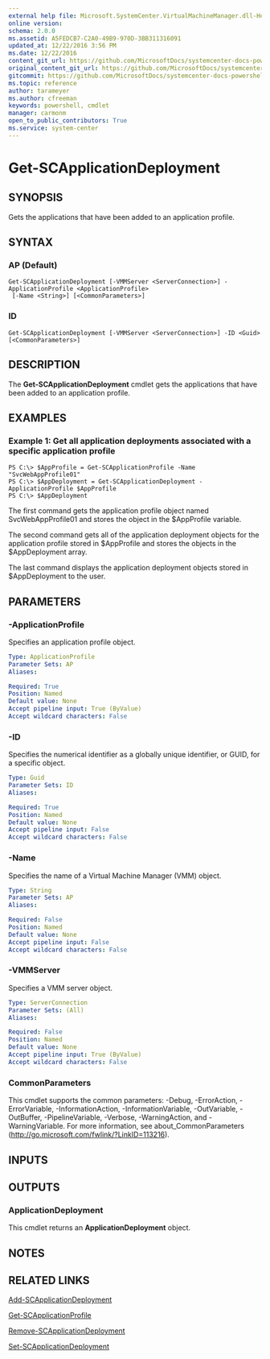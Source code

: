```yaml
---
external help file: Microsoft.SystemCenter.VirtualMachineManager.dll-Help.xml
online version: 
schema: 2.0.0
ms.assetid: A5FEDCB7-C2A0-49B9-970D-3BB311316091
updated_at: 12/22/2016 3:56 PM
ms.date: 12/22/2016
content_git_url: https://github.com/MicrosoftDocs/systemcenter-docs-powershell/blob/master/systemcenter-cmdlets/SystemCenter2016/VirtualMachineManager/vlatest/Get-SCApplicationDeployment.md
original_content_git_url: https://github.com/MicrosoftDocs/systemcenter-docs-powershell/blob/master/systemcenter-cmdlets/SystemCenter2016/VirtualMachineManager/vlatest/Get-SCApplicationDeployment.md
gitcommit: https://github.com/MicrosoftDocs/systemcenter-docs-powershell/blob/96e5647587661652225fbdd2c797cd4d59d542bc/systemcenter-cmdlets/SystemCenter2016/VirtualMachineManager/vlatest/Get-SCApplicationDeployment.md
ms.topic: reference
author: tarameyer
ms.author: cfreeman
keywords: powershell, cmdlet
manager: carmonm
open_to_public_contributors: True
ms.service: system-center
---
```


# Get-SCApplicationDeployment

## SYNOPSIS
Gets the applications that have been added to an application profile.

## SYNTAX

### AP (Default)
```
Get-SCApplicationDeployment [-VMMServer <ServerConnection>] -ApplicationProfile <ApplicationProfile>
 [-Name <String>] [<CommonParameters>]
```

### ID
```
Get-SCApplicationDeployment [-VMMServer <ServerConnection>] -ID <Guid> [<CommonParameters>]
```

## DESCRIPTION
The **Get-SCApplicationDeployment** cmdlet gets the applications that have been added to an application profile.

## EXAMPLES

### Example 1: Get all application deployments associated with a specific application profile
```
PS C:\> $AppProfile = Get-SCApplicationProfile -Name "SvcWebAppProfile01"
PS C:\> $AppDeployment = Get-SCApplicationDeployment -ApplicationProfile $AppProfile
PS C:\> $AppDeployment
```

The first command gets the application profile object named SvcWebAppProfile01 and stores the object in the $AppProfile variable.

The second command gets all of the application deployment objects for the application profile stored in $AppProfile and stores the objects in the $AppDeployment array.

The last command displays the application deployment objects stored in $AppDeployment to the user.

## PARAMETERS

### -ApplicationProfile
Specifies an application profile object.

```yaml
Type: ApplicationProfile
Parameter Sets: AP
Aliases: 

Required: True
Position: Named
Default value: None
Accept pipeline input: True (ByValue)
Accept wildcard characters: False
```

### -ID
Specifies the numerical identifier as a globally unique identifier, or GUID, for a specific object.

```yaml
Type: Guid
Parameter Sets: ID
Aliases: 

Required: True
Position: Named
Default value: None
Accept pipeline input: False
Accept wildcard characters: False
```

### -Name
Specifies the name of a Virtual Machine Manager (VMM) object.

```yaml
Type: String
Parameter Sets: AP
Aliases: 

Required: False
Position: Named
Default value: None
Accept pipeline input: False
Accept wildcard characters: False
```

### -VMMServer
Specifies a VMM server object.

```yaml
Type: ServerConnection
Parameter Sets: (All)
Aliases: 

Required: False
Position: Named
Default value: None
Accept pipeline input: True (ByValue)
Accept wildcard characters: False
```

### CommonParameters
This cmdlet supports the common parameters: -Debug, -ErrorAction, -ErrorVariable, -InformationAction, -InformationVariable, -OutVariable, -OutBuffer, -PipelineVariable, -Verbose, -WarningAction, and -WarningVariable. For more information, see about_CommonParameters (http://go.microsoft.com/fwlink/?LinkID=113216).

## INPUTS

## OUTPUTS

### ApplicationDeployment
This cmdlet returns an **ApplicationDeployment** object.

## NOTES

## RELATED LINKS

[Add-SCApplicationDeployment](xref:SystemCenter2016/VirtualMachineManager/vlatest/Add-SCApplicationDeployment.md)

[Get-SCApplicationProfile](xref:SystemCenter2016/VirtualMachineManager/vlatest/Get-SCApplicationProfile.md)

[Remove-SCApplicationDeployment](xref:SystemCenter2016/VirtualMachineManager/vlatest/Remove-SCApplicationDeployment.md)

[Set-SCApplicationDeployment](xref:SystemCenter2016/VirtualMachineManager/vlatest/Set-SCApplicationDeployment.md)

